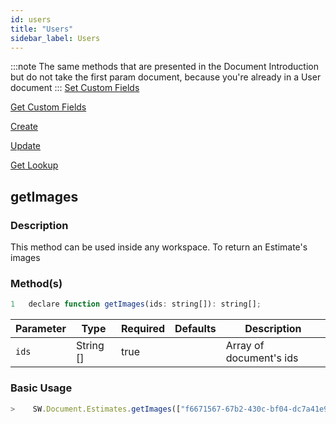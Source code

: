 ```yaml
---
id: users
title: "Users"
sidebar_label: Users
---
```


:::note
The same methods that are presented in the Document Introduction but do not take the first param document, 
because you're already in a User document
:::
[Set Custom Fields](document#setcustomfields)

[Get Custom Fields](document#getcustomfields)

[Create](document#create)

[Update](document#update)

[Get Lookup](document#getlookup)

## getImages

<h3>Description</h3>

This method can be used inside any workspace. To return an Estimate's images

<h3>Method(s)</h3>

```javascript
1   declare function getImages(ids: string[]): string[];
```
<table className="custom-table">
    <thead>
        <tr>
            <th>Parameter</th>
            <th>Type</th>
            <th>Required</th>
            <th>Defaults</th>
            <th>Description</th>
        </tr>
    </thead>
    <tbody>
        <tr className="selected">
            <td><code>ids</code></td>
            <td>String []</td>
            <td>true</td>
            <td></td>
            <td>Array of document's ids</td> 
        </tr>
    </tbody>
</table>

<h3>Basic Usage</h3>

```javascript
>    SW.Document.Estimates.getImages(["f6671567-67b2-430c-bf04-dc7a41e99395"]);
```